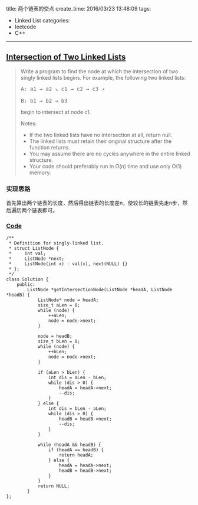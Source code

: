 title: 两个链表的交点
create_time: 2016/03/23 13:48:09
tags:
- Linked List
categories:
- leetcode
- C++

---
## [Intersection of Two Linked Lists](https://leetcode.com/problems/intersection-of-two-linked-lists/)
> Write a program to find the node at which the intersection of two singly linked lists begins.
> For example, the following two linked lists:<pre>A:          a1 → a2
                   ↘
                     c1 → c2 → c3
                   ↗            
B:     b1 → b2 → b3</pre>begin to intersect at node c1.
> 
> Notes:
> - If the two linked lists have no intersection at all, return null.
> - The linked lists must retain their original structure after the function returns.
> - You may assume there are no cycles anywhere in the entire linked structure.
> - Your code should preferably run in O(n) time and use only O(1) memory.

### 实现思路
首先算出两个链表的长度，然后得出链表的长度差n，使较长的链表先走n步，然后遍历两个链表即可。

### [Code](https://github.com/Finalcheat/leetcode/blob/master/src/Intersection-of-Two-Linked-Lists.cpp)
```
/**
 * Definition for singly-linked list.
 * struct ListNode {
 *     int val;
 *     ListNode *next;
 *     ListNode(int x) : val(x), next(NULL) {}
 * };
 */
class Solution {
    public:
        ListNode *getIntersectionNode(ListNode *headA, ListNode *headB) {
            ListNode* node = headA;
            size_t aLen = 0;
            while (node) {
                ++aLen;
                node = node->next;
            }
            
            node = headB;
            size_t bLen = 0;
            while (node) {
                ++bLen;
                node = node->next;
            }
            
            if (aLen > bLen) {
                int dis = aLen - bLen;
                while (dis > 0) {
                    headA = headA->next;
                    --dis;
                }
            } else {
                int dis = bLen - aLen;
                while (dis > 0) {
                    headB = headB->next;
                    --dis;
                }
            }
            
            while (headA && headB) {
                if (headA == headB) {
                    return headA;
                } else {
                    headA = headA->next;
                    headB = headB->next;
                }
            }
            return NULL;
        }
};
```

